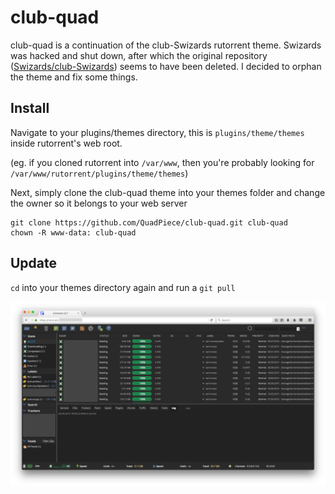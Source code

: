 # club-quad

club-quad is a continuation of the club-Swizards rutorrent theme. Swizards was hacked and shut down, after which the original repository ([Swizards/club-Swizards](https://github.com/Swizards/club-Swizards)) seems to have been deleted. I decided to orphan the theme and fix some things.

## Install

Navigate to your plugins/themes directory, this is  `plugins/theme/themes` inside rutorrent's web root. 

(eg. if you cloned rutorrent into `/var/www`, then you're probably looking for `/var/www/rutorrent/plugins/theme/themes`)

Next, simply clone the club-quad theme into your themes folder and change the owner so it belongs to your web server
```
git clone https://github.com/QuadPiece/club-quad.git club-quad
chown -R www-data: club-quad
```

## Update

`cd` into your themes directory again and run a `git pull`

![Sample screenshot](images/Screenshot.png)

